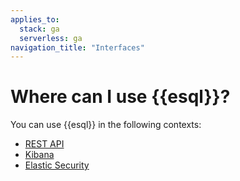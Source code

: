 ```yaml
---
applies_to:
  stack: ga
  serverless: ga
navigation_title: "Interfaces"
---
```


# Where can I use {{esql}}?

You can use {{esql}} in the following contexts:

* [REST API](esql-rest.md)
* [Kibana](esql-kibana.md)
* [Elastic Security](esql-elastic-security.md)
